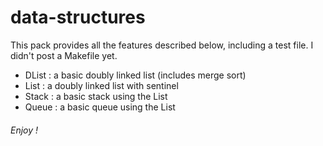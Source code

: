 # data-structures

This pack provides all the features described below, including a test file. I didn't post a Makefile yet.

- DList : a basic doubly linked list (includes merge sort)
- List : a doubly linked list with sentinel
- Stack : a basic stack using the List
- Queue : a basic queue using the List

###### Enjoy !
